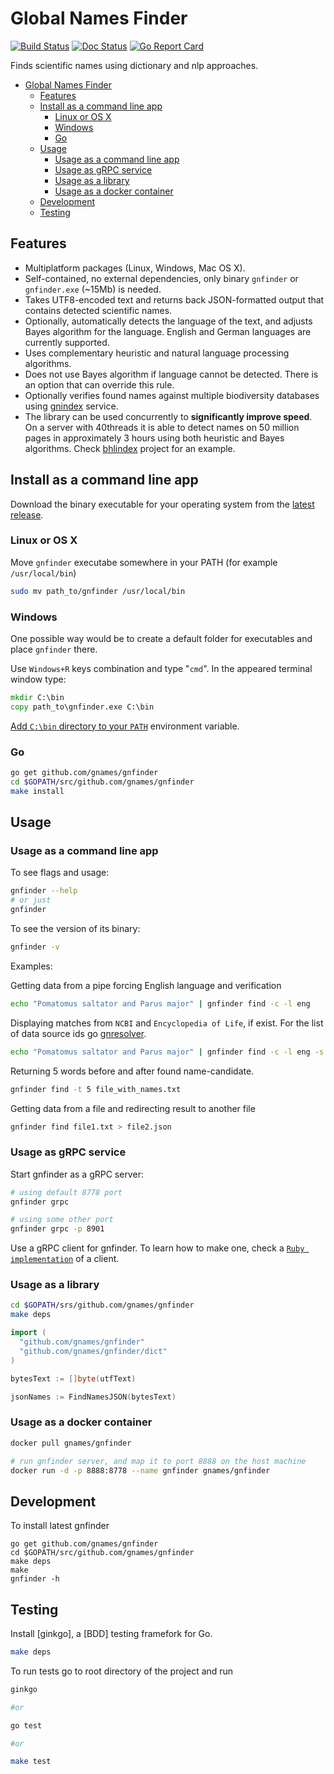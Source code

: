 # Global Names Finder

[![Build Status][travis-img]][travis] [![Doc Status][doc-img]][doc] [![Go Report Card][go-report-img]][go-report]

Finds scientific names using dictionary and nlp approaches.
- [Global Names Finder](#global-names-finder)
  - [Features](#features)
  - [Install as a command line app](#install-as-a-command-line-app)
    - [Linux or OS X](#linux-or-os-x)
    - [Windows](#windows)
    - [Go](#go)
  - [Usage](#usage)
    - [Usage as a command line app](#usage-as-a-command-line-app)
    - [Usage as gRPC service](#usage-as-grpc-service)
    - [Usage as a library](#usage-as-a-library)
    - [Usage as a docker container](#usage-as-a-docker-container)
  - [Development](#development)
  - [Testing](#testing)

## Features

* Multiplatform packages (Linux, Windows, Mac OS X).
* Self-contained, no external dependencies, only binary `gnfinder` or
  `gnfinder.exe` (~15Mb) is needed.
* Takes UTF8-encoded text and returns back JSON-formatted output that contains
  detected scientific names.
* Optionally, automatically detects the language of the text, and adjusts Bayes
  algorithm for the language. English and German languages are currently
  supported.
* Uses complementary heuristic and natural language processing algorithms.
* Does not use Bayes algorithm if language cannot be detected. There is an
  option that can override this rule.
* Optionally verifies found names against multiple biodiversity databases using
  [gnindex] service.
* The library can be used concurrently to **significantly improve speed**.
  On a server with 40threads it is able to detect names on 50 million pages
  in approximately 3 hours using both heuristic and Bayes algorithms. Check
  [bhlindex] project for an example.

## Install as a command line app

Download the binary executable for your operating system from the
[latest release][releases].

### Linux or OS X

Move ``gnfinder`` executabe somewhere in your PATH
(for example ``/usr/local/bin``)

```bash
sudo mv path_to/gnfinder /usr/local/bin
```

### Windows

One possible way would be to create a default folder for executables and place ``gnfinder`` there.

Use ``Windows+R`` keys
combination and type "``cmd``". In the appeared terminal window type:

```cmd
mkdir C:\bin
copy path_to\gnfinder.exe C:\bin
```

[Add ``C:\bin`` directory to your ``PATH``][winpath] environment variable.

### Go

```bash
go get github.com/gnames/gnfinder
cd $GOPATH/src/github.com/gnames/gnfinder
make install
```

## Usage

### Usage as a command line app

To see flags and usage:

```bash
gnfinder --help
# or just
gnfinder
```

To see the version of its binary:

```bash
gnfinder -v
```

Examples:

Getting data from a pipe forcing English language and verification

```bash
echo "Pomatomus saltator and Parus major" | gnfinder find -c -l eng
```

Displaying matches from ``NCBI`` and ``Encyclopedia of Life``, if exist.
For the list of data source ids go [gnresolver].

```bash
echo "Pomatomus saltator and Parus major" | gnfinder find -c -l eng -s "4,12"
```

Returning 5 words before and after found name-candidate.

```bash
gnfinder find -t 5 file_with_names.txt
```

Getting data from a file and redirecting result to another file

```bash
gnfinder find file1.txt > file2.json
```

### Usage as gRPC service

Start gnfinder as a gRPC server:

```bash
# using default 8778 port
gnfinder grpc

# using some other port
gnfinder grpc -p 8901
```

Use a gRPC client for gnfinder. To learn how to make one, check a
[```Ruby implementation```][gnfinder gem] of a client.

### Usage as a library

```bash
cd $GOPATH/srs/github.com/gnames/gnfinder
make deps
```

```go
import (
  "github.com/gnames/gnfinder"
  "github.com/gnames/gnfinder/dict"
)

bytesText := []byte(utfText)

jsonNames := FindNamesJSON(bytesText)
```

### Usage as a docker container

```bash
docker pull gnames/gnfinder

# run gnfinder server, and map it to port 8888 on the host machine
docker run -d -p 8888:8778 --name gnfinder gnames/gnfinder
```

## Development

To install latest gnfinder

```
go get github.com/gnames/gnfinder
cd $GOPATH/src/github.com/gnames/gnfinder
make deps
make
gnfinder -h
```

## Testing

Install [ginkgo], a [BDD] testing framefork for Go.

```bash
make deps
```

To run tests go to root directory of the project and run

```bash
ginkgo

#or

go test

#or

make test
```

[travis-img]: https://travis-ci.org/gnames/gnfinder.svg?branch=master
[travis]: https://travis-ci.org/gnames/gnfinder
[doc-img]: https://godoc.org/github.com/gnames/gnfinder?status.png
[doc]: https://godoc.org/github.com/gnames/gnfinder
[releases]: https://github.com/gnames/gnfinder/releases
[gnindex]: https://index.globalnames.org
[bhlindex]: https://github.com/gnames/bhlindex
[newwinlogo]: https://i.stack.imgur.com/B8Zit.png
[winpath]: https://www.computerhope.com/issues/ch000549.htm
[gnfinder gem]: https://rubygems.org/gems/gnfinder
[go-report-img]: https://goreportcard.com/badge/github.com/gnames/gnfinder
[go-report]: https://goreportcard.com/report/github.com/gnames/gnfinder
[gnresolver]: https://resolver.globalnames.org/data_sources
